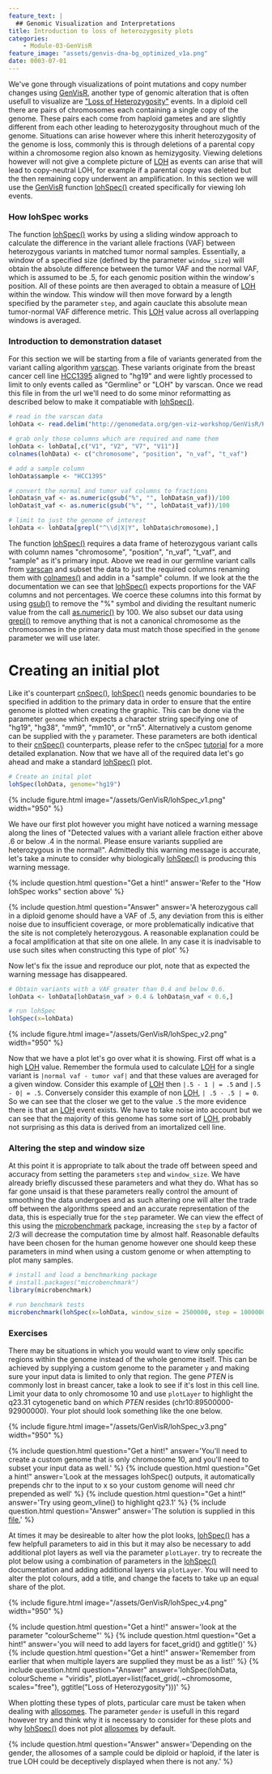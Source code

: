 ```yaml
---
feature_text: |
  ## Genomic Visualization and Interpretations
title: Introduction to loss of heterozygosity plots
categories:
    - Module-03-GenVisR
feature_image: "assets/genvis-dna-bg_optimized_v1a.png"
date: 0003-07-01
---
```


We've gone through visualizations of point mutations and copy number changes using [GenVisR](https://bioconductor.org/packages/release/bioc/html/GenVisR.html), another type of genomic alteration that is often usefull to visualize are ["Loss of Heterozygosity"](https://en.wikipedia.org/wiki/Loss_of_heterozygosity) events. In a diploid cell there are pairs of chromosomes each containing a single copy of the genome. These pairs each come from haploid gametes and are slightly different from each other leading to heterozygosity throughout much of the genome. Situations can arise however where this inherit heterozygosity of the genome is loss, commonly this is through deletions of a parental copy within a chromosome region also known as hemizygosity. Viewing deletions however will not give a complete picture of [LOH](https://en.wikipedia.org/wiki/Loss_of_heterozygosity) as events can arise that will lead to copy-neutral LOH, for example if a parental copy was deleted but the then remaining copy underwent an amplification. In this section we will use the [GenVisR](https://bioconductor.org/packages/release/bioc/html/GenVisR.html) function [lohSpec()](https://www.rdocumentation.org/packages/GenVisR/versions/1.0.4/topics/lohSpec) created specifically for viewing loh events.

### How lohSpec works
The function [lohSpec()](https://www.rdocumentation.org/packages/GenVisR/versions/1.0.4/topics/lohSpec) works by using a sliding window approach to calculate the difference in the variant allele fractions (VAF) between heterozygous variants in matched tumor normal samples. Essentially, a window of a specified size (defined by the parameter `window_size`) will obtain the absolute difference between the tumor VAF and the normal VAF, which is assumed to be .5, for each genomic position within the window's position. All of these points are then averaged to obtain a measure of [LOH](https://en.wikipedia.org/wiki/Loss_of_heterozygosity) within the window. This window will then move forward by a length specified by the parameter `step`, and again cauclate this absolute mean tumor-normal VAF difference metric. This [LOH](https://en.wikipedia.org/wiki/Loss_of_heterozygosity) value across all overlapping windows is averaged.

### Introduction to demonstration dataset
For this section we will be starting from a file of variants generated from the variant calling algorithm [varscan](http://varscan.sourceforge.net/). These variants originate from the breast cancer cell line [HCC1395](https://www.atcc.org/Products/All/CRL-2324.aspx) aligned to "hg19" and were lightly processed to limit to only events called as "Germline" or "LOH" by varscan. Once we read this file in from the url we'll need to do some minor reformatting as described below to make it compatiable with [lohSpec()](https://www.rdocumentation.org/packages/GenVisR/versions/1.0.4/topics/lohSpec).

```R
# read in the varscan data
lohData <- read.delim("http://genomedata.org/gen-viz-workshop/GenVisR/HCC1395.varscan.tsv", header=FALSE)

# grab only those columns which are required and name them
lohData <- lohData[,c("V1", "V2", "V7", "V11")]
colnames(lohData) <- c("chromosome", "position", "n_vaf", "t_vaf")

# add a sample column
lohData$sample <- "HCC1395"

# convert the normal and tumor vaf columns to fractions
lohData$n_vaf <- as.numeric(gsub("%", "", lohData$n_vaf))/100
lohData$t_vaf <- as.numeric(gsub("%", "", lohData$t_vaf))/100

# limit to just the genome of interest
lohData <- lohData[grepl("^\\d|X|Y", lohData$chromosome),]
```

The function [lohSpec()](https://www.rdocumentation.org/packages/GenVisR/versions/1.0.4/topics/lohSpec) requires a data frame of heterozygous variant calls with column names "chromosome", "position", "n_vaf", "t_vaf", and "sample" as it's primary input. Above we read in our germline variant calls from [varscan](http://varscan.sourceforge.net/) and subset the data to just the required columns renaming them with [colnames()](https://www.rdocumentation.org/packages/base/versions/3.4.1/topics/row%2Bcolnames) and addin in a "sample" column. If we look at the the documentation we can see that [lohSpec()](https://www.rdocumentation.org/packages/GenVisR/versions/1.0.4/topics/lohSpec) expects proportions for the VAF columns and not percentages. We coerce these columns into this format by using [gsub()](https://www.rdocumentation.org/packages/base/versions/3.4.1/topics/grep) to remove the "%" symbol and dividing the resultant numeric value from the call [as.numeric()](https://www.rdocumentation.org/packages/base/versions/3.4.1/topics/numeric) by 100. We also subset our data using [grepl()]() to remove anything that is not a canonical chromosome as the chromosomes in the primary data must match those specified in the `genome` parameter we will use later.

# Creating an initial plot
Like it's counterpart [cnSpec()](https://www.rdocumentation.org/packages/GenVisR/versions/1.0.4/topics/cnSpec), [lohSpec()](https://www.rdocumentation.org/packages/GenVisR/versions/1.0.4/topics/lohSpec) needs genomic boundaries to be specified in addition to the primary data in order to ensure that the entire genome is plotted when creating the graphic. This can be done via the parameter `genome` which expects a character string specifying one of "hg19", "hg38", "mm9", "mm10", or "rn5". Alternatively a custom genome can be supplied with the `y` parameter. These parameters are both identical to their [cnSpec()](https://www.rdocumentation.org/packages/GenVisR/versions/1.0.4/topics/cnSpec) counterparts, please refer to the cnSpec [tutorial](http://genviz.org/module%203/0003/06/01/cnSpec_GenVisR/) for a more detailed explanation. Now that we have all of the required data let's go ahead and make a standard [lohSpec()](https://www.rdocumentation.org/packages/GenVisR/versions/1.0.4/topics/lohSpec) plot.

```R
# Create an inital plot
lohSpec(lohData, genome="hg19")
```

{% include figure.html image="/assets/GenVisR/lohSpec_v1.png" width="950" %}

We have our first plot however you might have noticed a warning message along the lines of "Detected values with a variant allele fraction either above .6 or below .4 in the normal. Please ensure variants supplied are heterozygous in the normal!". Admittedly this warning message is accurate, let's take a minute to consider why biologically [lohSpec()](https://www.rdocumentation.org/packages/GenVisR/versions/1.0.4/topics/lohSpec) is producing this warning message.

{% include question.html question="Get a hint!" answer='Refer to the "How lohSpec works" section above' %}

{% include question.html question="Answer" answer='A heterozygous call in a diploid genome should have a VAF of .5, any deviation from this is either noise due to insufficient coverage, or more problematically indicative that the site is not completely heterozygous. A reasonable explanation could be a focal amplification at that site on one allele. In any case it is inadvisable to use such sites when constructing this type of plot' %}

Now let's fix the issue and reproduce our plot, note that as expected the warning message has disappeared.

```R
# Obtain variants with a VAF greater than 0.4 and below 0.6.
lohData <- lohData[lohData$n_vaf > 0.4 & lohData$n_vaf < 0.6,]

# run lohSpec
lohSpec(x=lohData)
```

{% include figure.html image="/assets/GenVisR/lohSpec_v2.png" width="950" %}

Now that we have a plot let's go over what it is showing. First off what is a high [LOH](https://en.wikipedia.org/wiki/Loss_of_heterozygosity) value. Remember the formula used to calculate [LOH](https://en.wikipedia.org/wiki/Loss_of_heterozygosity) for a single variant is `|normal vaf - tumor vaf|` and that these values are averaged for a given window. Consider this example of [LOH](https://en.wikipedia.org/wiki/Loss_of_heterozygosity) then `|.5 - 1 | = .5` and `|.5 - 0| = .5`. Conversely consider this example of non [LOH](https://en.wikipedia.org/wiki/Loss_of_heterozygosity), `| .5 - .5 | = 0`. So we can see that the closer we get to the value `.5` the more evidence there is that an [LOH](https://en.wikipedia.org/wiki/Loss_of_heterozygosity) event exists. We have to take noise into account but we can see that the majority of this genome has some sort of [LOH](https://en.wikipedia.org/wiki/Loss_of_heterozygosity), probably not surprising as this data is derived from an imortalized cell line.

### Altering the step and window size
At this point it is appropriate to talk about the trade off between speed and accuracy from setting the parameters `step` and `window_size`. We have already briefly discussed these parameters and what they do. What has so far gone unsaid is that these parameters really control the amount of smoothing the data undergoes and as such altering one will alter the trade off between the algorithms speed and an accurate representation of the data, this is especially true for the `step` parameter. We can view the effect of this using the [microbenchmark]() package, increasing the `step` by a factor of 2/3 will decrease the computation time by almost half. Reasonable defaults have been chosen for the human genome however one should keep these parameters in mind when using a custom genome or when attempting to plot many samples.

```R
# install and load a benchmarking package
# install.packages("microbenchmark")
library(microbenchmark)

# run benchmark tests
microbenchmark(lohSpec(x=lohData, window_size = 2500000, step = 1000000), lohSpec(x=lohData, window_size = 2500000, step = 1500000), times = 5L)
```

### Exercises

There may be situations in which you would want to view only specific regions within the genome instead of the whole genome itself. This can be achieved by supplying a custom genome to the parameter `y` and making sure your input data is limited to only that region. The gene *PTEN* is commonly lost in breast cancer, take a look to see if it's lost in this cell line. Limit your data to only chromosome 10 and use `plotLayer` to highlight the q23.31 cytogenetic band on which *PTEN* resides (chr10:89500000-92900000). Your plot should look something like the one below.

{% include figure.html image="/assets/GenVisR/lohSpec_v3.png" width="950" %}

{% include question.html question="Get a hint!" answer='You\'ll need to create a custom genome that is only chromosome 10, and you\'ll need to subset your input data as well.' %}
{% include question.html question="Get a hint!" answer='Look at the messages lohSpec() outputs, it automatically prepends chr to the input to x so your custom genome will need chr prepended as well' %}
{% include question.html question="Get a hint!" answer='Try using geom_vline() to highlight q23.1' %}
{% include question.html question="Answer" answer='The solution is supplied in this <a href="http://genviz.org/assets/GenVisR/exercise1_lohSpec.R">file.</a>' %}

At times it may be desireable to alter how the plot looks, [lohSpec()](https://www.rdocumentation.org/packages/GenVisR/versions/1.0.4/topics/lohSpec) has a few helpfull parameters to aid in this but it may also be necessary to add additional plot layers as well via the parameter `plotLayer`. try to recreate the plot below using a combination of parameters in the [lohSpec()](https://www.rdocumentation.org/packages/GenVisR/versions/1.0.4/topics/lohSpec) documentation and adding additional layers via `plotLayer`. You will need to alter the plot colours, add a title, and change the facets to take up an equal share of the plot.

{% include figure.html image="/assets/GenVisR/lohSpec_v4.png" width="950" %}

{% include question.html question="Get a hint!" answer='look at the parameter "colourScheme"' %}
{% include question.html question="Get a hint!" answer='you will need to add layers for facet_grid() and ggtitle()' %}
{% include question.html question="Get a hint!" answer='Remember from earlier that when multiple layers are supplied they must be as a list!' %}
{% include question.html question="Answer" answer='lohSpec(lohData, colourScheme = "viridis", plotLayer=list(facet_grid(.~chromosome, scales="free"), ggtitle("Loss of Heterozygosity")))' %}

When plotting these types of plots, particular care must be taken when dealing with [allosomes](https://en.wikipedia.org/wiki/Allosome). The parameter `gender` is usefull in this regard however try and think why it is necessary to consider for these plots and why [lohSpec()](https://www.rdocumentation.org/packages/GenVisR/versions/1.0.4/topics/lohSpec) does not plot [allosomes](https://en.wikipedia.org/wiki/Allosome) by default.

{% include question.html question="Answer" answer='Depending on the gender, the allosomes of a sample could be diploid or haploid, if the later is true LOH could be deceptively displayed when there is not any.' %}
